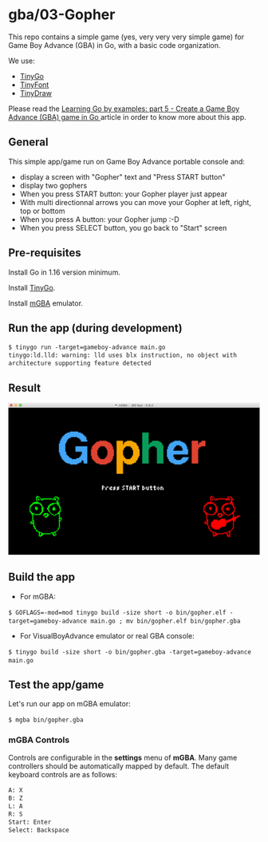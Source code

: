 # gba/03-Gopher

This repo contains a simple game (yes, very very very simple game) for Game Boy Advance (GBA) in Go, with a basic code organization.

We use:
* [TinyGo](https://tinygo.org/)
* [TinyFont](https://github.com/tinygo-org/tinyfont)
* [TinyDraw](https://github.com/tinygo-org/tinydraw)

Please read the [Learning Go by examples: part 5 - Create a Game Boy Advance (GBA) game in Go ](https://dev.to/aurelievache/learning-go-by-examples-part-5-create-a-game-boy-advance-gba-game-in-go-5944) article in order to know more about this app.

## General

This simple app/game run on Game Boy Advance portable console and:
* display a screen with "Gopher" text and "Press START button"
* display two gophers
* When you press START button: your Gopher player just appear
* With multi directionnal arrows you can move your Gopher at left, right, top or bottom
* When you press A button: your Gopher jump :-D 
* When you press SELECT button, you go back to "Start" screen

## Pre-requisites

Install Go in 1.16 version minimum.

Install [TinyGo](https://tinygo.org/getting-started/install/).

Install [mGBA](https://tinygo.org/getting-started/install/macos/) emulator.

## Run the app (during development)

```
$ tinygo run -target=gameboy-advance main.go
tinygo:ld.lld: warning: lld uses blx instruction, no object with architecture supporting feature detected
```

## Result

![App](doc/gopher.png)

## Build the app

* For mGBA:

`$ GOFLAGS=-mod=mod tinygo build -size short -o bin/gopher.elf -target=gameboy-advance main.go ; mv bin/gopher.elf bin/gopher.gba`

* For VisualBoyAdvance emulator or real GBA console:

`$ tinygo build -size short -o bin/gopher.gba -target=gameboy-advance main.go`

## Test the app/game

Let's run our app on mGBA emulator:

`$ mgba bin/gopher.gba`

### mGBA Controls

Controls are configurable in the **settings** menu of **mGBA**. Many game controllers should be automatically mapped by default. 
The default keyboard controls are as follows:

```
A: X
B: Z
L: A
R: S
Start: Enter
Select: Backspace
```